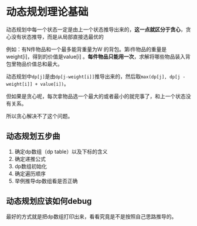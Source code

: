 # 动态规划理论基础

动态规划中每一个状态一定是由上一个状态推导出来的，**这一点就区分于贪心**，贪心没有状态推导，而是从局部直接选最优的

例如：有N件物品和一个最多能背重量为W 的背包。第i件物品的重量是weight[i]，得到的价值是value[i] 。**每件物品只能用一次**，求解将哪些物品装入背包里物品价值总和最大。

动态规划中`dp[j]`是由`dp[j-weight[i]]`推导出来的，然后取`max(dp[j], dp[j - weight[i]] + value[i])`。

但如果是贪心呢，每次拿物品选一个最大的或者最小的就完事了，和上一个状态没有关系。

所以贪心解决不了这个问题。



## 动态规划五步曲

1. 确定dp数组（dp table）以及下标的含义
2. 确定递推公式
3. dp数组初始化
4. 确定遍历顺序
5. 举例推导dp数组看是否正确



## 动态规划应该如何debug

最好的方式就是把dp数组打印出来，看看究竟是不是按照自己思路推导的。